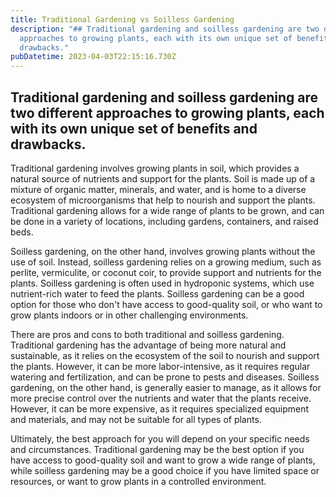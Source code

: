 ```yaml
---
title: Traditional Gardening vs Soilless Gardening
description: "## Traditional gardening and soilless gardening are two different
  approaches to growing plants, each with its own unique set of benefits and
  drawbacks."
pubDatetime: 2023-04-03T22:15:16.730Z
---
```


## Traditional gardening and soilless gardening are two different approaches to growing plants, each with its own unique set of benefits and drawbacks.

Traditional gardening involves growing plants in soil, which provides a natural source of nutrients and support for the plants. Soil is made up of a mixture of organic matter, minerals, and water, and is home to a diverse ecosystem of microorganisms that help to nourish and support the plants. Traditional gardening allows for a wide range of plants to be grown, and can be done in a variety of locations, including gardens, containers, and raised beds.

Soilless gardening, on the other hand, involves growing plants without the use of soil. Instead, soilless gardening relies on a growing medium, such as perlite, vermiculite, or coconut coir, to provide support and nutrients for the plants. Soilless gardening is often used in hydroponic systems, which use nutrient-rich water to feed the plants. Soilless gardening can be a good option for those who don't have access to good-quality soil, or who want to grow plants indoors or in other challenging environments.

There are pros and cons to both traditional and soilless gardening. Traditional gardening has the advantage of being more natural and sustainable, as it relies on the ecosystem of the soil to nourish and support the plants. However, it can be more labor-intensive, as it requires regular watering and fertilization, and can be prone to pests and diseases. Soilless gardening, on the other hand, is generally easier to manage, as it allows for more precise control over the nutrients and water that the plants receive. However, it can be more expensive, as it requires specialized equipment and materials, and may not be suitable for all types of plants.

Ultimately, the best approach for you will depend on your specific needs and circumstances. Traditional gardening may be the best option if you have access to good-quality soil and want to grow a wide range of plants, while soilless gardening may be a good choice if you have limited space or resources, or want to grow plants in a controlled environment.
